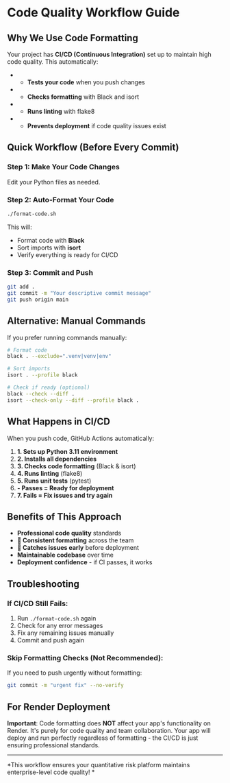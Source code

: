 # Code Quality Workflow Guide

## Why We Use Code Formatting

Your project has **CI/CD (Continuous Integration)** set up to maintain high code quality. This automatically:
- - **Tests your code** when you push changes
- - **Checks formatting** with Black and isort  
- - **Runs linting** with flake8
- - **Prevents deployment** if code quality issues exist

## Quick Workflow (Before Every Commit)

### Step 1: Make Your Code Changes
Edit your Python files as needed.

### Step 2: Auto-Format Your Code
```bash
./format-code.sh
```
This will:
- Format code with **Black**
- Sort imports with **isort**
- Verify everything is ready for CI/CD

### Step 3: Commit and Push
```bash
git add .
git commit -m "Your descriptive commit message"
git push origin main
```

## Alternative: Manual Commands

If you prefer running commands manually:

```bash
# Format code
black . --exclude=".venv|venv|env"

# Sort imports
isort . --profile black

# Check if ready (optional)
black --check --diff .
isort --check-only --diff --profile black .
```

## What Happens in CI/CD

When you push code, GitHub Actions automatically:

1. **1. Sets up Python 3.11 environment**
2. **2. Installs all dependencies**
3. **3. Checks code formatting** (Black & isort)
4. **4. Runs linting** (flake8)
5. **5. Runs unit tests** (pytest)
6. **- Passes = Ready for deployment**
7. **7. Fails = Fix issues and try again**

## Benefits of This Approach

- **Professional code quality** standards
- **🤝 Consistent formatting** across the team
- **🐛 Catches issues early** before deployment
- **Maintainable codebase** over time
- **Deployment confidence** - if CI passes, it works

## Troubleshooting

### If CI/CD Still Fails:
1. Run `./format-code.sh` again
2. Check for any error messages
3. Fix any remaining issues manually
4. Commit and push again

### Skip Formatting Checks (Not Recommended):
If you need to push urgently without formatting:
```bash
git commit -m "urgent fix" --no-verify
```

## For Render Deployment

**Important**: Code formatting does **NOT** affect your app's functionality on Render. It's purely for code quality and team collaboration. Your app will deploy and run perfectly regardless of formatting - the CI/CD is just ensuring professional standards.

---
*This workflow ensures your quantitative risk platform maintains enterprise-level code quality! *